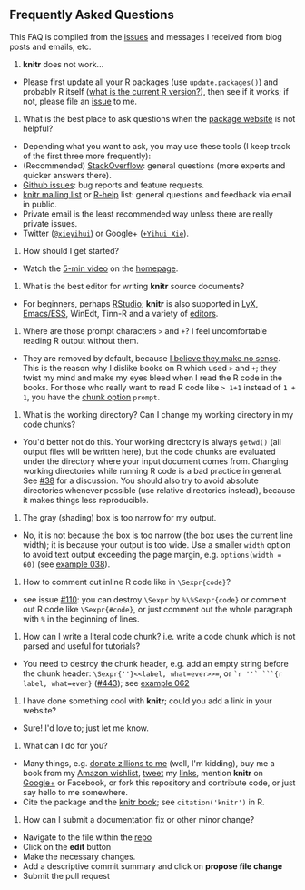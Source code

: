 ## Frequently Asked Questions

This FAQ is compiled from the [issues](https://github.com/yihui/knitr/issues) and messages I received from blog posts and emails, etc.

1. **knitr** does not work...
  - Please first update all your R packages (use `update.packages()`) and probably R itself ([what is the current R version?](http://cran.r-project.org/)), then see if it works; if not, please file an [issue](https://github.com/yihui/knitr/issues) to me.
1. What is the best place to ask questions when the [package website](http://yihui.name/knitr) is not helpful?
  - Depending what you want to ask, you may use these tools (I keep track of the first three more frequently):
  - (Recommended) [StackOverflow](http://stackoverflow.com/questions/tagged/knitr): general questions (more experts and quicker answers there).
  - [Github issues](https://github.com/yihui/knitr/issues): bug reports and feature requests.
  - [knitr mailing list](https://groups.google.com/group/knitr) or [R-help](http://www.r-project.org/mail.html) list: general questions and feedback via email in public.
  - Private email is the least recommended way unless there are really private issues.
  - Twitter ([`@xieyihui`](http://twitter.com/xieyihui)) or Google+ ([`+Yihui Xie`](https://plus.google.com/u/0/109653178371807724268/posts)).
1. How should I get started?
  - Watch the [5-min video](http://www.screenr.com/qcv8) on the [homepage](http://yihui.name/knitr).
1. What is the best editor for writing **knitr** source documents?
  - For beginners, perhaps [RStudio](http://www.rstudio.com/ide/); **knitr** is also supported in [LyX](http://yihui.name/knitr/demo/lyx/), [Emacs/ESS](http://ess.r-project.org/), WinEdt, Tinn-R and a variety of [editors](http://yihui.name/knitr/demo/editors/).
1. Where are those prompt characters `>` and `+`? I feel uncomfortable reading R output without them.
  - They are removed by default, because [I believe they make no sense](http://yihui.name/en/2013/01/code-pollution-with-command-prompts/). This is the reason why I dislike books on R which used `>` and `+`; they twist my mind and make my eyes bleed when I read the R code in the books. For those who really want to read R code like `> 1+1` instead of `1 + 1`, you have the [chunk option](http://yihui.name/knitr/options) `prompt`.
1. What is the working directory? Can I change my working directory in my code chunks?
  - You'd better not do this. Your working directory is always `getwd()` (all output files will be written here), but the code chunks are evaluated under the directory where your input document comes from. Changing working directories while running R code is a bad practice in general. See [#38](https://github.com/yihui/knitr/issues/38) for a discussion. You should also try to avoid absolute directories whenever possible (use relative directories instead), because it makes things less reproducible.
1. The gray (shading) box is too narrow for my output.
  - No, it is not because the box is too narrow (the box uses the current line width); it is because your output is too wide. Use a smaller `width` option to avoid text output exceeding the page margin, e.g. `options(width = 60)` (see [example 038](https://github.com/yihui/knitr-examples/blob/master/038-output-width.Rnw)).
1. How to comment out inline R code like in `\Sexpr{code}`?
  - see issue [#110](https://github.com/yihui/knitr/issues/110): you can destroy `\Sexpr` by `%\%Sexpr{code}` or comment out R code like `\Sexpr{#code}`, or just comment out the whole paragraph with `%` in the beginning of lines.
1. How can I write a literal code chunk? i.e. write a code chunk which is not parsed and useful for tutorials?
  - You need to destroy the chunk header, e.g. add an empty string before the chunk header: `\Sexpr{''}<<label, what=ever>>=`, or ```` `r ''` ```{r label, what=ever} ```` ([#443](https://github.com/yihui/knitr/issues/443)); see [example 062](https://github.com/yihui/knitr-examples)
1. I have done something cool with **knitr**; could you add a link in your website?
  - Sure! I'd love to; just let me know.
1. What can I do for you?
  - Many things, e.g. [donate zillions to me](https://www.paypal.com/cgi-bin/webscr?cmd=_donations&business=ZRJDEBSEJEUJY&lc=US&item_name=Donate%20to%20Yihui%20Xie&currency_code=USD&bn=PP%2dDonationsBF%3abtn_donateCC_LG%2egif%3aNonHosted) (well, I'm kidding), buy me a book from my [Amazon wishlist](http://amzn.com/w/2S7M0GLEC32SB), [tweet](https://twitter.com/xieyihui) my [links](http://yihui.name/knitr), mention **knitr** on [Google+](https://plus.google.com/u/0/109653178371807724268/posts) or Facebook, or fork this repository and contribute code, or just say hello to me somewhere.
  - Cite the package and the [knitr book](http://www.crcpress.com/product/isbn/9781482203530); see `citation('knitr')` in R.
1. How can I submit a documentation fix or other minor change?
  - Navigate to the file within the [repo](https://github.com/yihui/knitr)
  - Click on the **edit** button
  - Make the necessary changes.
  - Add a descriptive commit summary and click on **propose file change**
  - Submit the pull request
